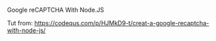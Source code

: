 Google reCAPTCHA With Node.JS

Tut from: https://codequs.com/p/HJMkD9-t/creat-a-google-recaptcha-with-node-js/


